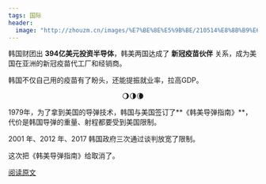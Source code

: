 ```yaml
---
tags: 国际
header:
  image: "http://zhouzm.cn/images/%E7%BE%8E%E5%9B%BE/210514%E8%8B%B9%E6%9E%9C.jpg"
---
```




韩国财团出 **394亿美元投资半导体**，韩美两国达成了 **新冠疫苗伙伴** 关系，成为美国在亚洲的新冠疫苗代工厂和经销商。

韩国不仅自己用的疫苗有了盼头，还能提振就业率，拉高GDP。

<center>🌖🌗🌘</center>

1979年，为了拿到美国的导弹技术，韩国与美国签订了**《韩美导弹指南》**，代价是韩国导弹的重量、射程都要受到美国限制。

2001 年、2012 年、2017 韩国政府三次通过谈判放宽了限制。

这次把《韩美导弹指南》给取消了。



[阅读原文](https://mp.weixin.qq.com/s/RZ2_P1rzqvmKi0Tl61nSIg)